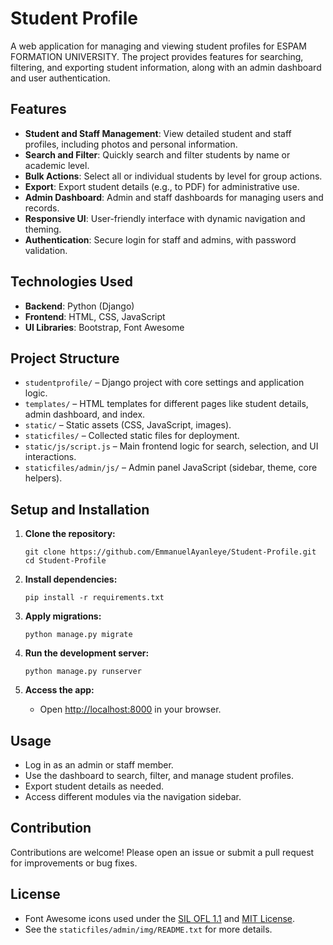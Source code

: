 # Student Profile

A web application for managing and viewing student profiles for ESPAM FORMATION UNIVERSITY. The project provides features for searching, filtering, and exporting student information, along with an admin dashboard and user authentication.

## Features

- **Student and Staff Management**: View detailed student and staff profiles, including photos and personal information.
- **Search and Filter**: Quickly search and filter students by name or academic level.
- **Bulk Actions**: Select all or individual students by level for group actions.
- **Export**: Export student details (e.g., to PDF) for administrative use.
- **Admin Dashboard**: Admin and staff dashboards for managing users and records.
- **Responsive UI**: User-friendly interface with dynamic navigation and theming.
- **Authentication**: Secure login for staff and admins, with password validation.

## Technologies Used

- **Backend**: Python (Django)
- **Frontend**: HTML, CSS, JavaScript
- **UI Libraries**: Bootstrap, Font Awesome

## Project Structure

- `studentprofile/` – Django project with core settings and application logic.
- `templates/` – HTML templates for different pages like student details, admin dashboard, and index.
- `static/` – Static assets (CSS, JavaScript, images).
- `staticfiles/` – Collected static files for deployment.
- `static/js/script.js` – Main frontend logic for search, selection, and UI interactions.
- `staticfiles/admin/js/` – Admin panel JavaScript (sidebar, theme, core helpers).

## Setup and Installation

1. **Clone the repository:**
   ```
   git clone https://github.com/EmmanuelAyanleye/Student-Profile.git
   cd Student-Profile
   ```

2. **Install dependencies:**
   ```
   pip install -r requirements.txt
   ```

3. **Apply migrations:**
   ```
   python manage.py migrate
   ```

4. **Run the development server:**
   ```
   python manage.py runserver
   ```

5. **Access the app:**
   - Open [http://localhost:8000](http://localhost:8000) in your browser.

## Usage

- Log in as an admin or staff member.
- Use the dashboard to search, filter, and manage student profiles.
- Export student details as needed.
- Access different modules via the navigation sidebar.

## Contribution

Contributions are welcome! Please open an issue or submit a pull request for improvements or bug fixes.

## License

- Font Awesome icons used under the [SIL OFL 1.1](https://scripts.sil.org/OFL) and [MIT License](https://github.com/encharm/Font-Awesome-SVG-PNG).
- See the `staticfiles/admin/img/README.txt` for more details.
